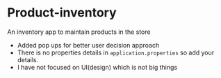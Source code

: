 # Product-inventory
An inventory app to maintain products in the store

+ Added pop ups for better user decision approach
+ There is no properties details in `application.properties` so add your details. 
+ I have not focused on UI(design) which is not big things
